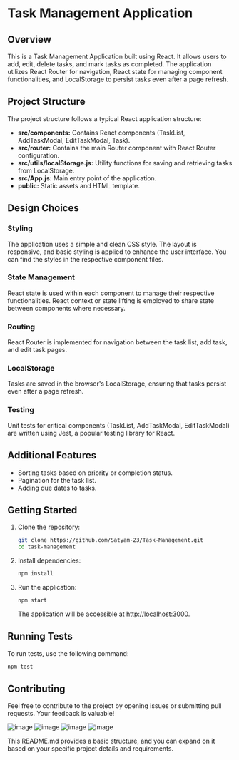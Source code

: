 # Task Management Application

## Overview

This is a Task Management Application built using React. It allows users to add, edit, delete tasks, and mark tasks as completed. The application utilizes React Router for navigation, React state for managing component functionalities, and LocalStorage to persist tasks even after a page refresh.

## Project Structure

The project structure follows a typical React application structure:

- **src/components:** Contains React components (TaskList, AddTaskModal, EditTaskModal, Task).
- **src/router:** Contains the main Router component with React Router configuration.
- **src/utils/localStorage.js:** Utility functions for saving and retrieving tasks from LocalStorage.
- **src/App.js:** Main entry point of the application.
- **public:** Static assets and HTML template.

## Design Choices

### Styling

The application uses a simple and clean CSS style. The layout is responsive, and basic styling is applied to enhance the user interface. You can find the styles in the respective component files.

### State Management

React state is used within each component to manage their respective functionalities. React context or state lifting is employed to share state between components where necessary.

### Routing

React Router is implemented for navigation between the task list, add task, and edit task pages. 

### LocalStorage

Tasks are saved in the browser's LocalStorage, ensuring that tasks persist even after a page refresh.

### Testing

Unit tests for critical components (TaskList, AddTaskModal, EditTaskModal) are written using Jest, a popular testing library for React.

## Additional Features

- Sorting tasks based on priority or completion status.
- Pagination for the task list.
- Adding due dates to tasks.

## Getting Started

1. Clone the repository:

   ```bash
   git clone https://github.com/Satyam-23/Task-Management.git
   cd task-management

2. Install dependencies:

   ```bash
   npm install
   ```

3. Run the application:

   ```bash
   npm start
   ```

   The application will be accessible at [http://localhost:3000](http://localhost:3000).

## Running Tests

To run tests, use the following command:

```bash
npm test
```

## Contributing

Feel free to contribute to the project by opening issues or submitting pull requests. Your feedback is valuable!

![image](https://github.com/Satyams-23/Task-Management/assets/138864100/43357a88-127d-4665-957f-90b842a1d8b0)
![image](https://github.com/Satyams-23/Task-Management/assets/138864100/4c61452f-67a1-4e5a-8b2d-b304ba17824e)
![image](https://github.com/Satyams-23/Task-Management/assets/138864100/a5ee518e-2584-4872-98fe-8d5ea3665721)
![image](https://github.com/Satyams-23/Task-Management/assets/138864100/ab9cfebc-dbcc-4d6d-aa0e-0a17a96efd00)



This README.md provides a basic structure, and you can expand on it based on your specific project details and requirements.
